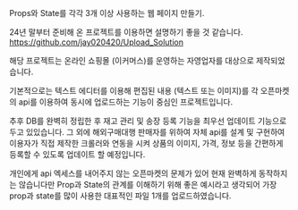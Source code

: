 Props와 State를 각각 3개 이상 사용하는 웹 페이지 만들기.

24년 말부터 준비해 온 프로젝트를 이용하면 설명하기 좋을 것 같습니다.
https://github.com/jay020420/Upload_Solution

해당 프로젝트는 온라인 쇼핑몰 (이커머스)를 운영하는 자영업자를 대상으로 제작되었습니다.

기본적으로는 텍스트 에디터를 이용해 편집된 내용 (텍스트 또는 이미지)를
각 오픈마켓의 api를 이용하여 동시에 업로드하는 기능이 중심인 프로젝트입니다.

추후 DB를 완벽히 정립한 후 재고 관리 및 송장 등록 기능을 최우선 업데이트 기능으로 두고 있있습니다.
그 외에 해외구매대행 판매자를 위하여 자체 api를 설계 및 구현하여
이용자가 직접 제작한 크롤러와 연동을 시켜 상품의 이미지, 가격, 정보 등을
간편하게 등록할 수 있도록 업데이트 할 예정입니다.

개인에게 api 엑세스를 내어주지 않는 오픈마켓의 문제가 있어 현재 완벽하게 동작하지는 않습니다만
Prop과 State의 관계를 이해하기 위해 좋은 예시라고 생각되어
가장 prop과 state를 많이 사용한 대표적인 파일 1개를 업로드하였습니다.
